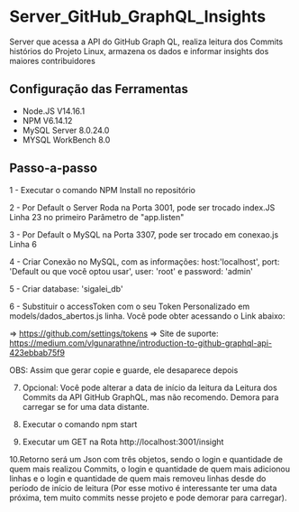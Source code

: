 # Server_GitHub_GraphQL_Insights
Server que acessa a API do GitHub Graph QL, realiza leitura dos Commits histórios do Projeto Linux, armazena os dados e informar insights dos maiores contribuidores

Configuração das Ferramentas
------------------------
- Node.JS V14.16.1
- NPM V6.14.12
- MySQL Server 8.0.24.0
- MYSQL WorkBench 8.0




Passo-a-passo
------------------

1 - Executar o comando NPM Install no repositório

2 - Por Default o Server Roda na Porta 3001, pode ser trocado index.JS Linha 23 no primeiro Parâmetro de "app.listen" 

3 - Por Default o MySQL na Porta 3307, pode ser trocado em conexao.js Linha 6

4 - Criar Conexão no MySQL, com as informações:     host:'localhost', port: 'Default ou que você optou usar', user: 'root' e password: 'admin'

5 - Criar database: 'sigalei_db'

6 - Substituir o accessToken com o seu Token Personalizado em models/dados_abertos.js linha. Você pode obter acessando o Link abaixo:

=> https://github.com/settings/tokens
=> Site de suporte: https://medium.com/vlgunarathne/introduction-to-github-graphql-api-423ebbab75f9

OBS: Assim que gerar copie e guarde, ele desaparece depois

7. Opcional: Você pode alterar a data de início da leitura da Leitura dos Commits da API GitHub GraphQL, mas não recomendo. Demora para carregar se for uma data distante.

8. Executar o comando npm start

9. Executar um GET na Rota http://localhost:3001/insight

10.Retorno será um Json com três objetos, sendo o login e quantidade de quem mais realizou Commits, o login e quantidade de quem mais adicionou linhas e o login e quantidade de quem mais removeu linhas
desde do período de início de leitura (Por esse motivo é interessante ter uma data próxima, tem muito commits nesse projeto e pode demorar para carregar).

